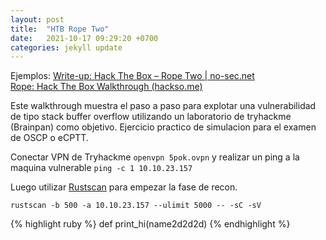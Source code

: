 ```yaml
---
layout: post
title:  "HTB Rope Two"
date:   2021-10-17 09:29:20 +0700
categories: jekyll update
---
```


Ejemplos:
[Write-up: Hack The Box – Rope Two | no-sec.net](https://no-sec.net/write-up-hack-the-box-rope-two/)  
[Rope: Hack The Box Walkthrough (hackso.me)](https://hackso.me/rope-htb-walkthrough/)

Este walkthrough muestra el paso a paso para explotar una vulnerabilidad de tipo stack buffer overflow utilizando un laboratorio de tryhackme (Brainpan) como objetivo. Ejercicio practico de simulacion para el examen de OSCP o eCPTT.

Conectar VPN de Tryhackme `openvpn 5pok.ovpn` y realizar un ping a la maquina vulnerable `ping -c 1 10.10.23.157`

Luego utilizar [Rustscan][rustscan] para empezar la fase de recon.

`rustscan -b 500 -a 10.10.23.157 --ulimit 5000 -- -sC -sV`



{% highlight ruby %}
def print_hi(name2d2d2d)
{% endhighlight %}  


[rustscan]: https://github.com/RustScan/RustScan
